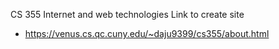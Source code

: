 CS 355
Internet and web technologies
Link to create site
- https://venus.cs.qc.cuny.edu/~daju9399/cs355/about.html
